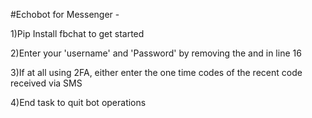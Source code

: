 #Echobot for Messenger -

1)Pip Install fbchat to get started

2)Enter your 'username' and 'Password' by removing the <Email ID> and <Password> in line 16

3)If at all using 2FA, either enter the one time codes of the recent code received via SMS

4)End task to quit bot operations
